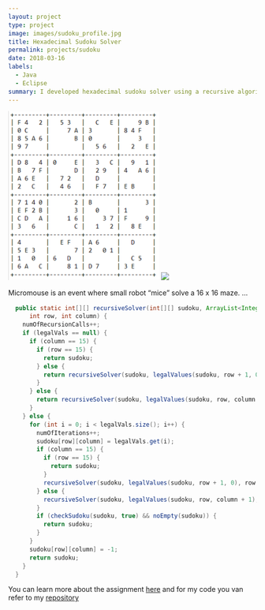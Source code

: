 ```yaml
---
layout: project
type: project
image: images/sudoku_profile.jpg
title: Hexadecimal Sudoku Solver
permalink: projects/sudoku
date: 2018-03-16
labels:
  - Java
  - Eclipse
summary: I developed hexadecimal sudoku solver using a recursive algorithm.
---
```


<div class="ui small rounded images">
  <img class="ui image" src="../images/sudoku_hard.png">
  <img class="ui image" src="../images/micromouse-robot-2.jpg">
</div>

Micromouse is an event where small robot “mice” solve a 16 x 16 maze. ...

```java
  public static int[][] recursiveSolver(int[][] sudoku, ArrayList<Integer> legalVals, 
      int row, int column) {
    numOfRecursionCalls++;    
    if (legalVals == null) {
      if (column == 15) {
        if (row == 15) {
          return sudoku;
        } else {
          return recursiveSolver(sudoku, legalValues(sudoku, row + 1, 0), row + 1, 0);
        }
      } else {
        return recursiveSolver(sudoku, legalValues(sudoku, row, column + 1), row, column + 1);
      }
    } else {
      for (int i = 0; i < legalVals.size(); i++) {
        numOfIterations++;
        sudoku[row][column] = legalVals.get(i);
        if (column == 15) {
          if (row == 15) {
            return sudoku;
          }
          recursiveSolver(sudoku, legalValues(sudoku, row + 1, 0), row + 1, 0);
        } else {
          recursiveSolver(sudoku, legalValues(sudoku, row, column + 1), row, column + 1);
        }
        if (checkSudoku(sudoku, true) && noEmpty(sudoku)) {
          return sudoku;
        }
      } 
      sudoku[row][column] = -1;
      return sudoku;
    }
  }
```

You can learn more about the assignment [here](http://courses.ics.hawaii.edu/ics211s18-1/morea/110.recursion/experience-H08.html) and for my code you van refer to my [repository](https://github.com/mattkim009/Hexadecimal-Sudoku)



